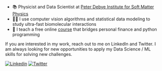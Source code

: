 - 📚 Physicist and Data Scientist at [Peter Debye Institute for Soft Matter Physics](https://www.physgeo.uni-leipzig.de/en/fakultaet/institute-bereiche-und-zentren/peter-debye-institute-for-soft-matter-physics)
- 🧑‍💻 I use computer vision algorithms and statistical data modeling to study ultra-fast biomolecular interactions
- 💬 I teach a free online [course](https://courses.shikhargupta.com) that bridges personal finance and python programming

If you are interested in my work, reach out to me on LinkedIn and Twitter. I am always looking for new opportunities to apply my Data Science / ML skills for solving new challenges.

[![Linkedin](https://img.shields.io/badge/-LinkedIn-306EA8?style=flat&logo=Linkedin&logoColor=white&link=https://www.linkedin.com/in/guptashikhar/)](https://www.linkedin.com/in/guptashikhar/) 
[![Twitter](https://img.shields.io/badge/-Twitter-4B9AE5?style=flat&logo=Twitter&logoColor=white&link=https://www.twitter.com/ShikharKGupta)](https://www.twitter.com/ShikharKGupta)
